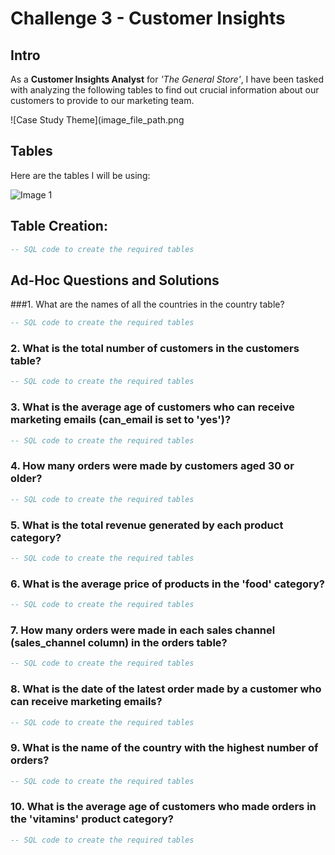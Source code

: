 
# Challenge 3 - Customer Insights

## Intro
As a **Customer Insights Analyst** for *'The General Store'*, I have been tasked with analyzing the following tables to find out crucial information about our customers to provide to our marketing team.

![Case Study Theme](image_file_path.png
<!-- Insert an image that accurately captures this case study theme -->

## Tables
Here are the tables I will be using:

![Image 1](https://steeldata.org.uk/sql3tables1.png)

## Table Creation:
```sql
-- SQL code to create the required tables
```
## Ad-Hoc Questions and Solutions

###1. What are the names of all the countries in the country table?

```sql
-- SQL code to create the required tables
```
### 2. What is the total number of customers in the customers table?
```sql
-- SQL code to create the required tables
```
### 3. What is the average age of customers who can receive marketing emails (can_email is set to 'yes')?
```sql
-- SQL code to create the required tables
```
### 4. How many orders were made by customers aged 30 or older?
```sql
-- SQL code to create the required tables
```
### 5. What is the total revenue generated by each product category?
```sql
-- SQL code to create the required tables
```
### 6. What is the average price of products in the 'food' category?
```sql
-- SQL code to create the required tables
```
### 7. How many orders were made in each sales channel (sales_channel column) in the orders table?
```sql
-- SQL code to create the required tables
```
### 8. What is the date of the latest order made by a customer who can receive marketing emails?
```sql
-- SQL code to create the required tables
```
### 9. What is the name of the country with the highest number of orders?
```sql
-- SQL code to create the required tables
```
### 10. What is the average age of customers who made orders in the 'vitamins' product category?
```sql
-- SQL code to create the required tables
```
